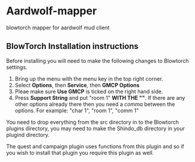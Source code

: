 # Aardwolf-mapper
blowtorch mapper for aardwolf mud client

## BlowTorch Installation instructions  
Before installing you will need to make the following changes to Blowtorch settings.
1. Bring up the menu with the menu key in the top right corner.
2. Select **Options**, then **Service**, then **GMCP Options**
3. Pleae make sure **Use GMCP** is ticked on the right hand side.
4. Press **Support String** and put "room 1" **WITH THE ""**. If there are any other options already there then you 
need a *comma* between the options. For example: "char 1", "room 1", "comm 1"

You need to drop everything from the src directory in to the Blowtorch plugins directory, you may need to make the Shindo_db directory in your plugind directory.

The quest and campaign plugin uses functions from this plugin and so if you wish to install that plugin you require this plugin as well.
